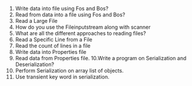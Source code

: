1. Write data into file using Fos and Bos?
2. Read from data into a file using Fos and Bos?
3. Read a Large File
4. How do you use the Fileinputstream along with scanner
5. What are all the different approaches to reading files?
6. Read a Specific Line from a File
7. Read the count of lines in a file
8. Write data into Properties file
9. Read data from Properties file.
10.Write a program on Serialization and Deserialization?
11. Perform Serialization on array list of objects.
12. Use transient key word in serialization.
